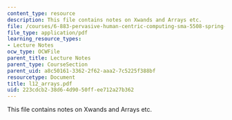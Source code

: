 ```yaml
---
content_type: resource
description: This file contains notes on Xwands and Arrays etc.
file: /courses/6-883-pervasive-human-centric-computing-sma-5508-spring-2006/223cdcb238d64d9050ffee712a27b362_l12_arrays.pdf
file_type: application/pdf
learning_resource_types:
- Lecture Notes
ocw_type: OCWFile
parent_title: Lecture Notes
parent_type: CourseSection
parent_uid: a8c50161-3362-2f62-aaa2-7c5225f388bf
resourcetype: Document
title: l12_arrays.pdf
uid: 223cdcb2-38d6-4d90-50ff-ee712a27b362
---
```

This file contains notes on Xwands and Arrays etc.

